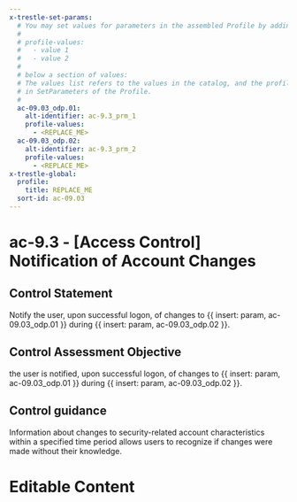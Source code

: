 ```yaml
---
x-trestle-set-params:
  # You may set values for parameters in the assembled Profile by adding
  #
  # profile-values:
  #   - value 1
  #   - value 2
  #
  # below a section of values:
  # The values list refers to the values in the catalog, and the profile-values represent values
  # in SetParameters of the Profile.
  #
  ac-09.03_odp.01:
    alt-identifier: ac-9.3_prm_1
    profile-values:
      - <REPLACE_ME>
  ac-09.03_odp.02:
    alt-identifier: ac-9.3_prm_2
    profile-values:
      - <REPLACE_ME>
x-trestle-global:
  profile:
    title: REPLACE_ME
  sort-id: ac-09.03
---
```


# ac-9.3 - \[Access Control\] Notification of Account Changes

## Control Statement

Notify the user, upon successful logon, of changes to {{ insert: param, ac-09.03_odp.01 }} during {{ insert: param, ac-09.03_odp.02 }}.

## Control Assessment Objective

the user is notified, upon successful logon, of changes to {{ insert: param, ac-09.03_odp.01 }} during {{ insert: param, ac-09.03_odp.02 }}.

## Control guidance

Information about changes to security-related account characteristics within a specified time period allows users to recognize if changes were made without their knowledge.

# Editable Content

<!-- Make additions and edits below -->
<!-- The above represents the contents of the control as received by the profile, prior to additions. -->
<!-- If the profile makes additions to the control, they will appear below. -->
<!-- The above markdown may not be edited but you may edit the content below, and/or introduce new additions to be made by the profile. -->
<!-- If there is a yaml header at the top, parameter values may be edited. Use --set-parameters to incorporate the changes during assembly. -->
<!-- The content here will then replace what is in the profile for this control, after running profile-assemble. -->
<!-- The current profile has no added parts for this control, but you may add new ones here. -->
<!-- Each addition must have a heading either of the form ## Control my_addition_name -->
<!-- or ## Part a. (where the a. refers to one of the control statement labels.) -->
<!-- "## Control" parts are new parts added after the statement part. -->
<!-- "## Part" parts are new parts added into the top-level statement part with that label. -->
<!-- Subparts may be added with nested hash levels of the form ### My Subpart Name -->
<!-- underneath the parent ## Control or ## Part being added -->
<!-- See https://ibm.github.io/compliance-trestle/tutorials/ssp_profile_catalog_authoring/ssp_profile_catalog_authoring for guidance. -->
